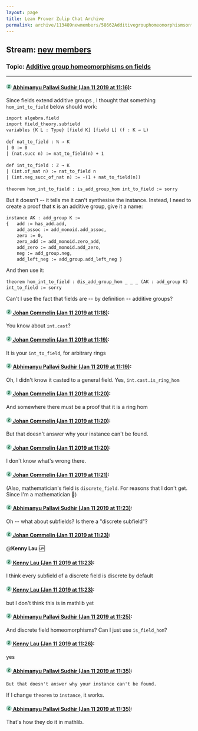 ```yaml
---
layout: page
title: Lean Prover Zulip Chat Archive 
permalink: archive/113489newmembers/58662Additivegrouphomeomorphismsonfields.html
---
```


## Stream: [new members](index.html)
### Topic: [Additive group homeomorphisms on fields](58662Additivegrouphomeomorphismsonfields.html)

---

#### [![Click to go to Zulip](../../assets/img/zulip2.png) Abhimanyu Pallavi Sudhir (Jan 11 2019 at 11:16)](https://leanprover.zulipchat.com/#narrow/stream/113489-new%20members/topic/Additive%20group%20homeomorphisms%20on%20fields/near/154907204):
Since fields extend additive groups , I thought that something `hom_int_to_field` below should work:

```lean
import algebra.field 
import field_theory.subfield
variables {K L : Type} [field K] [field L] (f : K → L) 

def nat_to_field : ℕ → K
| 0 := 0
| (nat.succ n) := nat_to_field(n) + 1

def int_to_field : ℤ → K
| (int.of_nat n) := nat_to_field n
| (int.neg_succ_of_nat n) := -(1 + nat_to_field(n))

theorem hom_int_to_field : is_add_group_hom int_to_field := sorry
```
But it doesn't -- it tells me it can't synthesise the instance. Instead, I need to create a proof that `K` is an additive group, give it a name:

```lean
instance AK : add_group K :=
{   add := has_add.add,
    add_assoc := add_monoid.add_assoc,
    zero := 0,
    zero_add := add_monoid.zero_add,
    add_zero := add_monoid.add_zero,
    neg := add_group.neg,
    add_left_neg := add_group.add_left_neg }
```
And then use it:

```lean
theorem hom_int_to_field : @is_add_group_hom _ _ _ (AK : add_group K) int_to_field := sorry
```

Can't I use the fact that fields are -- by definition -- additive groups?

#### [![Click to go to Zulip](../../assets/img/zulip2.png) Johan Commelin (Jan 11 2019 at 11:18)](https://leanprover.zulipchat.com/#narrow/stream/113489-new%20members/topic/Additive%20group%20homeomorphisms%20on%20fields/near/154907306):
You know about `int.cast`?

#### [![Click to go to Zulip](../../assets/img/zulip2.png) Johan Commelin (Jan 11 2019 at 11:19)](https://leanprover.zulipchat.com/#narrow/stream/113489-new%20members/topic/Additive%20group%20homeomorphisms%20on%20fields/near/154907333):
It is your `int_to_field`, for arbitrary rings

#### [![Click to go to Zulip](../../assets/img/zulip2.png) Abhimanyu Pallavi Sudhir (Jan 11 2019 at 11:19)](https://leanprover.zulipchat.com/#narrow/stream/113489-new%20members/topic/Additive%20group%20homeomorphisms%20on%20fields/near/154907334):
Oh, I didn't know it casted to a general field. Yes, `int.cast.is_ring_hom`

#### [![Click to go to Zulip](../../assets/img/zulip2.png) Johan Commelin (Jan 11 2019 at 11:20)](https://leanprover.zulipchat.com/#narrow/stream/113489-new%20members/topic/Additive%20group%20homeomorphisms%20on%20fields/near/154907414):
And somewhere there must be a proof that it is a ring hom

#### [![Click to go to Zulip](../../assets/img/zulip2.png) Johan Commelin (Jan 11 2019 at 11:20)](https://leanprover.zulipchat.com/#narrow/stream/113489-new%20members/topic/Additive%20group%20homeomorphisms%20on%20fields/near/154907423):
But that doesn't answer why your instance can't be found.

#### [![Click to go to Zulip](../../assets/img/zulip2.png) Johan Commelin (Jan 11 2019 at 11:20)](https://leanprover.zulipchat.com/#narrow/stream/113489-new%20members/topic/Additive%20group%20homeomorphisms%20on%20fields/near/154907425):
I don't know what's wrong there.

#### [![Click to go to Zulip](../../assets/img/zulip2.png) Johan Commelin (Jan 11 2019 at 11:21)](https://leanprover.zulipchat.com/#narrow/stream/113489-new%20members/topic/Additive%20group%20homeomorphisms%20on%20fields/near/154907451):
(Also, mathematician's field is `discrete_field`. For reasons that I don't get. Since I'm a mathematician :see_no_evil:)

#### [![Click to go to Zulip](../../assets/img/zulip2.png) Abhimanyu Pallavi Sudhir (Jan 11 2019 at 11:23)](https://leanprover.zulipchat.com/#narrow/stream/113489-new%20members/topic/Additive%20group%20homeomorphisms%20on%20fields/near/154907550):
Oh -- what about subfields? Is there a "discrete subfield"?

#### [![Click to go to Zulip](../../assets/img/zulip2.png) Johan Commelin (Jan 11 2019 at 11:23)](https://leanprover.zulipchat.com/#narrow/stream/113489-new%20members/topic/Additive%20group%20homeomorphisms%20on%20fields/near/154907558):
@**Kenny Lau** :up:

#### [![Click to go to Zulip](../../assets/img/zulip2.png) Kenny Lau (Jan 11 2019 at 11:23)](https://leanprover.zulipchat.com/#narrow/stream/113489-new%20members/topic/Additive%20group%20homeomorphisms%20on%20fields/near/154907566):
I think every subfield of a discrete field is discrete by default

#### [![Click to go to Zulip](../../assets/img/zulip2.png) Kenny Lau (Jan 11 2019 at 11:23)](https://leanprover.zulipchat.com/#narrow/stream/113489-new%20members/topic/Additive%20group%20homeomorphisms%20on%20fields/near/154907568):
but I don't think this is in mathlib yet

#### [![Click to go to Zulip](../../assets/img/zulip2.png) Abhimanyu Pallavi Sudhir (Jan 11 2019 at 11:25)](https://leanprover.zulipchat.com/#narrow/stream/113489-new%20members/topic/Additive%20group%20homeomorphisms%20on%20fields/near/154907673):
And discrete field homeomorphisms? Can I just use `is_field_hom`?

#### [![Click to go to Zulip](../../assets/img/zulip2.png) Kenny Lau (Jan 11 2019 at 11:26)](https://leanprover.zulipchat.com/#narrow/stream/113489-new%20members/topic/Additive%20group%20homeomorphisms%20on%20fields/near/154907740):
yes

#### [![Click to go to Zulip](../../assets/img/zulip2.png) Abhimanyu Pallavi Sudhir (Jan 11 2019 at 11:35)](https://leanprover.zulipchat.com/#narrow/stream/113489-new%20members/topic/Additive%20group%20homeomorphisms%20on%20fields/near/154908228):
```quote
But that doesn't answer why your instance can't be found.
```
If I change `theorem` to `instance`, it works.

#### [![Click to go to Zulip](../../assets/img/zulip2.png) Abhimanyu Pallavi Sudhir (Jan 11 2019 at 11:35)](https://leanprover.zulipchat.com/#narrow/stream/113489-new%20members/topic/Additive%20group%20homeomorphisms%20on%20fields/near/154908234):
That's how they do it in mathlib.

